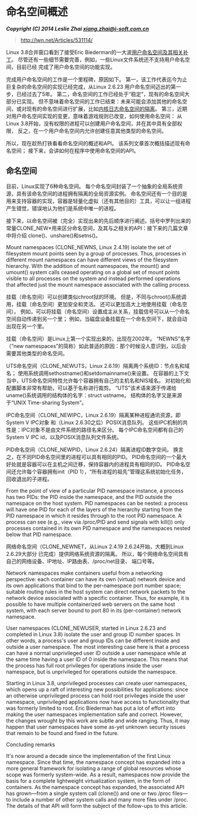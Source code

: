 # 命名空间概述

***Copyright (C) 2014 Leslie Zhai <xiang.zhai@i-soft.com.cn>***

> http://lwn.net/Articles/531114/

Linux 3.8合并窗口看到了接受Eric Biederman的一大波[用户命名空间及其相关补丁](http://lwn.net/Articles/528078/)。
尽管还有一些细节需要完善，例如，一些Linux文件系统还不支持用户命名空间，目前已经
完成了用户命名空间的功能实现。

完成用户命名空间的工作是一个里程碑，原因如下。
第一，该工作代表迄今为止巨复杂的命名空间的实现已经完成，从Linux 2.6.23
用户命名空间迈出的第一步，已经过去了5年。
第二，命名空间的工作已经处于“稳定”，现有的命名空间大部分已实现。
但不意味着命名空间的工作已结束：未来可能会添加其他的命名空间，或对现有的命名空间进行扩展，比如[内核日志命名空间的隔离](http://lwn.net/Articles/527342/)。
第三，近期对用户命名空间实现的变更，意味着游戏规则已改变，如何使用命名空间：
从Linux 3.8开始，没有权限的进程可以创建用户命名空间，并在其中具有全部权限，
反之，在一个用户命名空间内允许创建任意其他类型的命名空间。

所以，现在趁热打铁看看命名空间的概述和API。
该系列文章首次概括描述现有命名空间；
接下来，会讲如何在程序中使用命名空间的API。

## 命名空间

目前，Linux实现了6种命名空间。
每个命名空间封装了一个抽象的全局系统资源，具有该命名空间的进程拥有隔离的全局资源实例。
命名空间还有一个目的是用来支持容器的实现，容器是轻量化虚拟（还有其他目的）工具，可以让一组进程产生错觉，错误地认为他们是系统中唯一的进程。

接下来，以命名空间被（完全）实现出来的先后顺序进行阐述。括号中罗列出来的
常量CLONE_NEW*用来区分命名空间，及其与之相关的API：接下来的几篇文章中将介绍
clone()、unshare()和setns()。

Mount namespaces (CLONE_NEWNS, Linux 2.4.19) isolate the set of filesystem mount points seen by a group of processes. Thus, processes in different mount namespaces can have different views of the filesystem hierarchy. With the addition of mount namespaces, the mount() and umount() system calls ceased operating on a global set of mount points visible to all processes on the system and instead performed operations that affected just the mount namespace associated with the calling process.

挂载（命名空间）可以创建类似chroot狱的环境。
但是，不同与chroot()系统调用，挂载（命名空间）更加安全和灵活。
还可以更加高大上地使用挂载（命名空间）。
例如，可以将挂载（命名空间）设置成主从关系，挂载信号可以从一个命名空间自动传递到另一个里；
例如，当磁盘设备挂载在一个命名空间下，就会自动出现在另一个里。

挂载（命名空间）是Linux上第一个实现出来的，出现在2002年。
“NEWNS”名字（“new namespaces”的简称）如此普适的原因：那个时候没人意识到，以后会需要其他类型的命名空间。

UTS命名空间（CLONE_NEWUTS，Linux 2.6.19）隔离两个系统ID：节点名和域名；
使用系统调用sethostname()和setdomainname()来设置。
在容器的上下文当中，UTS命名空间特性允许每个容器拥有自己的主机名和NIS域名。
对初始化和配置脚本非常有帮助，可以基于名称进行裁剪。
“UTS”该术语来源于传递给uname()系统调用的结构体的名字：struct ustname。
结构体的名字又是来源于“UNIX Time-sharing System”。

IPC命名空间（CLONE_NEWIPC，Linux 2.6.19）隔离某种进程通讯资源，即System V IPC对象
和（Linux 2.6.30之后）POSIX消息队列。
这些IPC机制的共性是：IPC对象不是由文件系统的路径名来区分。
每个IPC命名空间都有自己的System V IPC id，以及POSIX消息队列文件系统。

PID命名空间（CLONE_NEWPID，Linux 2.6.24）隔离进程ID数字空间。
换言之，在不同PID命名空间里的进程可以具有相同的PID。
PID命名空间的一个最大好处就是容器可以在主机之间迁移，保持容器内的进程具有相同的ID。
PID命名空间还允许每个容器拥有init（PID 1），“所有进程的祖先”管理这系统初始化任务，回收退出的子进程。

From the point of view of a particular PID namespace instance, a process has two PIDs: the PID inside the namespace, and the PID outside the namespace on the host system. PID namespaces can be nested: a process will have one PID for each of the layers of the hierarchy starting from the PID namespace in which it resides through to the root PID namespace. A process can see (e.g., view via /proc/PID and send signals with kill()) only processes contained in its own PID namespace and the namespaces nested below that PID namespace.

网络命名空间（CLONE_NEWNET，从Linux 2.4.19 2.6.24开始，大概到Linux 2.6.29大部分
已完成）提供网络系统资源的隔离。
所以，每个网络命名空间具有自己的网络设备、IP地址、IP路由表、/proc/net目录、
端口号等。

Network namespaces make containers useful from a networking perspective: each container can have its own (virtual) network device and its own applications that bind to the per-namespace port number space; suitable routing rules in the host system can direct network packets to the network device associated with a specific container. Thus, for example, it is possible to have multiple containerized web servers on the same host system, with each server bound to port 80 in its (per-container) network namespace.

User namespaces (CLONE_NEWUSER, started in Linux 2.6.23 and completed in Linux 3.8) isolate the user and group ID number spaces. In other words, a process's user and group IDs can be different inside and outside a user namespace. The most interesting case here is that a process can have a normal unprivileged user ID outside a user namespace while at the same time having a user ID of 0 inside the namespace. This means that the process has full root privileges for operations inside the user namespace, but is unprivileged for operations outside the namespace.

Starting in Linux 3.8, unprivileged processes can create user namespaces, which opens up a raft of interesting new possibilities for applications: since an otherwise unprivileged process can hold root privileges inside the user namespace, unprivileged applications now have access to functionality that was formerly limited to root. Eric Biederman has put a lot of effort into making the user namespaces implementation safe and correct. However, the changes wrought by this work are subtle and wide ranging. Thus, it may happen that user namespaces have some as-yet unknown security issues that remain to be found and fixed in the future.

Concluding remarks

It's now around a decade since the implementation of the first Linux namespace. Since that time, the namespace concept has expanded into a more general framework for isolating a range of global resources whose scope was formerly system-wide. As a result, namespaces now provide the basis for a complete lightweight virtualization system, in the form of containers. As the namespace concept has expanded, the associated API has grown—from a single system call (clone()) and one or two /proc files—to include a number of other system calls and many more files under /proc. The details of that API will form the subject of the follow-ups to this article.
